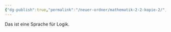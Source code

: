 ```yaml
---
{"dg-publish":true,"permalink":"/neuer-ordner/mathematik-2-2-kopie-2/","noteIcon":""}
---
```


Das ist eine Sprache für Logik.